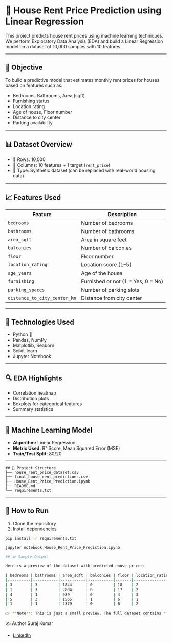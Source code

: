 # 🏡 House Rent Price Prediction using Linear Regression

This project predicts house rent prices using machine learning techniques. We perform Exploratory Data Analysis (EDA) and build a Linear Regression model on a dataset of 10,000 samples with 10 features.

---

## 📌 Objective

To build a predictive model that estimates monthly rent prices for houses based on features such as:
- Bedrooms, Bathrooms, Area (sqft)
- Furnishing status
- Location rating
- Age of house, Floor number
- Distance to city center
- Parking availability

---

## 📊 Dataset Overview

- 🔢 Rows: 10,000  
- 🧾 Columns: 10 features + 1 target (`rent_price`)  
- 📂 Type: Synthetic dataset (can be replaced with real-world housing data)

---

## 📈 Features Used

| Feature                  | Description                          |
|--------------------------|--------------------------------------|
| `bedrooms`              | Number of bedrooms                   |
| `bathrooms`             | Number of bathrooms                  |
| `area_sqft`             | Area in square feet                  |
| `balconies`             | Number of balconies                  |
| `floor`                 | Floor number                         |
| `location_rating`       | Location score (1–5)                 |
| `age_years`             | Age of the house                     |
| `furnishing`            | Furnished or not (1 = Yes, 0 = No)   |
| `parking_spaces`        | Number of parking slots              |
| `distance_to_city_center_km` | Distance from city center       |

---

## 🧪 Technologies Used

- Python 🐍
- Pandas, NumPy
- Matplotlib, Seaborn
- Scikit-learn
- Jupyter Notebook

---

## 🔍 EDA Highlights

- Correlation heatmap
- Distribution plots
- Boxplots for categorical features
- Summary statistics

---

## 🧠 Machine Learning Model

- **Algorithm:** Linear Regression
- **Metric Used:** R² Score, Mean Squared Error (MSE)
- **Train/Test Split:** 80/20

---
```
## 📂 Project Structure
├── house_rent_price_dataset.csv
├── final_house_rent_predictions.csv
├── House_Rent_Price_Prediction.ipynb
├── README.md
└── requirements.txt
```

---

## 📌 How to Run

1. Clone the repository  
2. Install dependencies  
```bash
pip install -r requirements.txt

jupyter notebook House_Rent_Price_Prediction.ipynb

## 📊 Sample Output

Here is a preview of the dataset with predicted house prices:

| bedrooms | bathrooms | area_sqft | balconies | floor | location_rating | age_years | furnishing | parking_spaces | distance_to_city_center_km | rent_price | Predicted_house_price |
|----------|-----------|-----------|-----------|-------|-----------------|-----------|------------|----------------|----------------------------|------------|------------------------|
| 3        | 3         | 1844      | 0         | 18    | 2               | 0         | 1          | 1              | 9.848264                   | 73.265777  | 75.891932             |
| 1        | 3         | 2804      | 0         | 17    | 2               | 27        | 1          | 1              | 23.306474                  | 88.438904  | 84.897799             |
| 4        | 1         | 989       | 0         | 4     | 3               | 0         | 1          | 1              | 19.411022                  | 52.137590  | 58.331777             |
| 5        | 3         | 1565      | 1         | 6     | 1               | 14        | 0          | 1              | 6.514362                   | 71.847190  | 71.285016             |
| 1        | 1         | 2379      | 0         | 6     | 2               | 20        | 0          | 1              | 4.340231                   | 65.450705  | 62.139575             |

👉 **Note**: This is just a small preview. The full dataset contains **10,000+ rows** which can be downloaded from the repository.
```




✍️ Author
Suraj Kumar

- [LinkedIn](https://www.linkedin.com/in/suraj-kumar-2307skp/)

